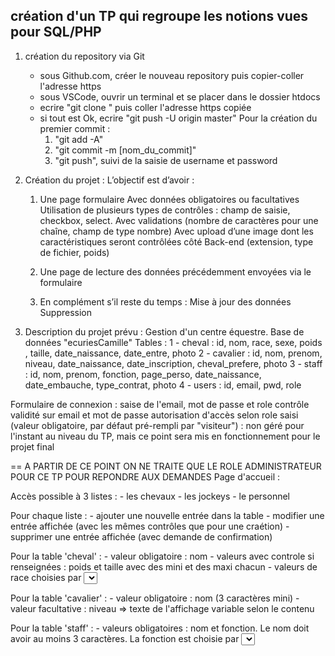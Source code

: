 ## création d'un TP qui regroupe les notions vues pour SQL/PHP

1. création du repository via Git
    - sous Github.com, créer le nouveau repository puis copier-coller l'adresse https
    - sous VSCode, ouvrir un terminal et se placer dans le dossier htdocs
    - ecrire "git clone " puis coller l'adresse https copiée
    - si tout est Ok, ecrire "git push -U origin master"
    Pour la création du premier commit :
        1. "git add -A"
        2. "git commit -m [nom_du_commit]"
        3. "git push", suivi de la saisie de username et password

2. Création du projet :
L’objectif est d’avoir :

    1. Une page formulaire
    Avec données obligatoires ou facultatives
    Utilisation de plusieurs types de contrôles : champ de saisie, checkbox, select.
    Avec validations (nombre de caractères pour une chaîne, champ de type nombre)
    Avec upload d’une image dont les caractéristiques seront contrôlées côté Back-end (extension, type de fichier, poids)

    2. Une page de lecture des données précédemment envoyées via le formulaire

    3. En complément s’il reste du temps :
        Mise à jour des données
        Suppression

3. Description du projet prévu :
Gestion d'un centre équestre.
Base de données "ecuriesCamille"
Tables :
    1 - cheval : id, nom, race, sexe, poids , taille, date_naissance, date_entre, photo
    2 - cavalier : id, nom, prenom, niveau, date_naissance, date_inscription, cheval_prefere, photo
    3 - staff : id, nom, prenom, fonction, page_perso, date_naissance, date_embauche, type_contrat, photo
    4 - users : id, email, pwd, role

Formulaire de connexion : 
    saise de l'email, mot de passe et role
    contrôle validité sur email et mot de passe
    autorisation d'accès selon role saisi (valeur obligatoire, par défaut pré-rempli par "visiteur") : non géré pour l'instant au niveau du TP, mais ce point sera mis en fonctionnement pour le projet final


== A PARTIR DE CE POINT ON NE TRAITE QUE LE ROLE ADMINISTRATEUR POUR CE TP POUR REPONDRE AUX DEMANDES
Page d'accueil :

Accès possible à 3 listes :
    - les chevaux
    - les jockeys
    - le personnel

Pour chaque liste : 
    - ajouter une nouvelle entrée dans la table
    - modifier une entrée affichée (avec les mêmes contrôles que pour une craétion)
    - supprimer une entrée affichée (avec demande de confirmation)

Pour la table 'cheval' :
    - valeur obligatoire : nom
    - valeurs avec controle si renseignées : poids et taille avec des mini et des maxi chacun
    - valeurs de race choisies par <select>
    - valeur de sexe choisie par <radio_bouton>

Pour la table 'cavalier' :
    - valeur obligatoire : nom (3 caractères mini)
    - valeur facultative : niveau  => texte de l'affichage variable selon le contenu

Pour la table 'staff' : 
    - valeurs obligatoires : nom et fonction.
    Le nom doit avoir au moins 3 caractères.
    La fonction est choisie par <select>
    - particularité du champ 'page_perso' (non géré pour le TP mais prévu pour le projet final): on stocke le nom de la page "page.php" qui a été définie par le staff quand un lien de présentation est prévu


